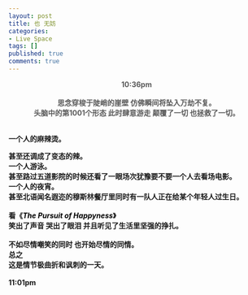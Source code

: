 ```yaml
---
layout: post
title: 也 无妨
categories:
- Live Space
tags: []
published: true
comments: true
---
```

<p><div style="text-align:center;color:rgb(89, 89, 89)"> <b>10:36pm</b><br /><b>
</b><br /><b>
思念穿梭于陡峭的崖壁 仿佛瞬间将坠入万劫不复。</b><br /><b>
头脑中的第1001个形态 此时肆意游走 颠覆了一切 也拯救了一切。</b><br /><b>
</b><br /><b /></div></p>

<p>一个人的麻辣烫。<br /><b /></p>

<p>甚至还调成了变态的辣。<br /><b>
一个人游泳。</b><br /><b>
甚至路过五道影院的时候还看了一眼场次犹豫要不要一个人去看场电影。</b><br /><b>
一个人的夜宵。</b><br /><b>
甚至北语闻名遐迩的穆斯林餐厅里同时有一队人正在给某个年轻人过生日。</b><br /><b>
</b><br /><b>
看《</b><b><i style="color:rgb(0, 0, 0)">The Pursuit of Happyness</i>》</b><br /><b>
笑出了声音 哭出了眼泪 并且听见了生活里坚强的挣扎。</b><br /><b>
</b><br /><b>
不如尽情嘲笑的同时 也开始尽情的同情。</b><br /><b>
总之<br />这是情节极曲折和讽刺的一天。</b><br /><b>
</b><br /><b>
11:01pm</b>
</p>
